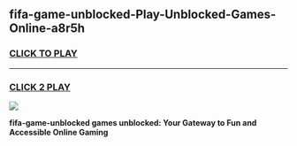 
## fifa-game-unblocked-Play-Unblocked-Games-Online-a8r5h
<h3>
<a href="https://premium76.site?title=fifa-game-unblocked&ref=25A">CLICK TO PLAY</a></h3>
<hr>

<h3>
<a href="https://premium76.site?title=fifa-game-unblocked&ref=25A">CLICK 2 PLAY</a>
  
</h3>

<a href="https://premium76.site?title=fifa-game-unblocked&ref=25A"><img src="https://clearcache.store/games.png"></a>


**fifa-game-unblocked games unblocked: Your Gateway to Fun and Accessible Online Gaming**
